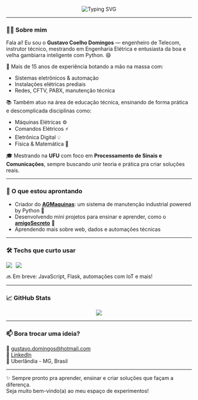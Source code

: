 <!-- Banner animado opcional (pode trocar por um personalizado depois) -->
<p align="center">
  <img src="https://readme-typing-svg.demolab.com?font=Fira+Code&size=22&pause=1000&color=F70000&center=true&vCenter=true&width=435&lines=Olá%2C+eu+sou+o+Gustavo!;Engenheiro+%7C+Instrutor+%7C+Mestrando;Apaixonado+por+Tecnologia+e+Educação!" alt="Typing SVG" />
</p>

---

### 👨‍💻 Sobre mim

Fala aí! Eu sou o **Gustavo Coelho Domingos** — engenheiro de Telecom, instrutor técnico, mestrando em Engenharia Elétrica e entusiasta da boa e velha gambiarra inteligente com Python. 😄

🔌 Mais de 15 anos de experiência botando a mão na massa com:

- Sistemas eletrônicos & automação  
- Instalações elétricas prediais  
- Redes, CFTV, PABX, manutenção técnica  

📚 Também atuo na área de educação técnica, ensinando de forma prática e descomplicada disciplinas como:

- Máquinas Elétricas ⚙️  
- Comandos Elétricos ⚡  
- Eletrônica Digital 💡  
- Física & Matemática 📐

🎓 Mestrando na **UFU** com foco em **Processamento de Sinais e Comunicações**, sempre buscando unir teoria e prática pra criar soluções reais.

---

### 🚀 O que estou aprontando

- Criador do [**AGMaquinas**](https://github.com/gtvkun/AGMaquinas): um sistema de manutenção industrial powered by Python 🐍  
- Desenvolvendo mini projetos para ensinar e aprender, como o [**amigoSecreto**](https://github.com/gtvkun/amigoSecreto) 🎁  
- Aprendendo mais sobre web, dados e automações técnicas  

---

### 🛠️ Techs que curto usar

<div style="display: flex; gap: 10px;">
  <img src="https://img.shields.io/badge/Python-3776AB?style=for-the-badge&logo=python&logoColor=white"/>
  <img src="https://img.shields.io/badge/HTML5-E34F26?style=for-the-badge&logo=html5&logoColor=white"/>
</div>

🔜 Em breve: JavaScript, Flask, automações com IoT e mais!

---

### 📈 GitHub Stats

<div align="center">
  <img src="https://github-readme-stats.vercel.app/api?username=gtvkun&show_icons=true&theme=radical" />
</div>

---

### 📫 Bora trocar uma ideia?

📧 gustavo.domingos@hotmail.com  
🔗 [LinkedIn](https://www.linkedin.com/in/gustavocoelhodomingos/)  
📍 Uberlândia - MG, Brasil  

---

✨ Sempre pronto pra aprender, ensinar e criar soluções que façam a diferença.  
Seja muito bem-vindo(a) ao meu espaço de experimentos!

